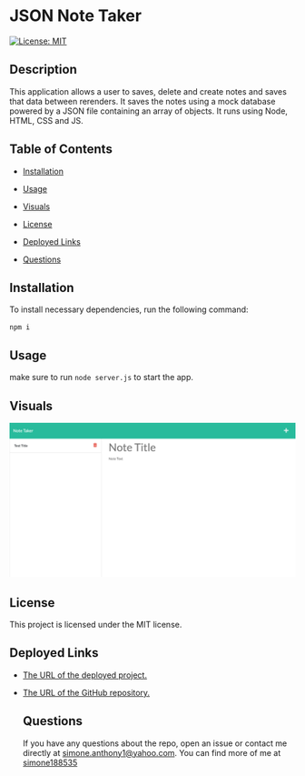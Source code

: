 # JSON Note Taker

  [![License: MIT](https://img.shields.io/badge/License-MIT-yellow.svg)](https://opensource.org/licenses/MIT)

  ## Description
 This application allows a user to saves, delete and create notes and saves that data between rerenders. It saves the notes using a mock database powered by a JSON file containing an array of objects. It runs using Node, HTML, CSS and JS.

  ## Table of Contents

  * [Installation](#installation)

  * [Usage](#usage)

  * [Visuals](#visuals)

  * [License](#license)

  * [Deployed Links](#deployed-links)

  * [Questions](#questions)


  ## Installation

  To install necessary dependencies, run the following command:

  ```
  npm i
  ```

  ## Usage

  make sure to run ```node server.js``` to start the app.

## Visuals
  ![JSON Note Taker](./public/assets/img/note-taker-thumbnail.png)

  ## License

  This project is licensed under the MIT license.

## Deployed Links

* [The URL of the deployed project.](https://frozen-tor-69384.herokuapp.com/)

* [The URL of the GitHub repository.](https://github.com/simone188535/JSON-Note-Taker)
  ## Questions

  If you have any questions about the repo, open
  an issue or contact me directly at simone.anthony1@yahoo.com. You
  can find more of me at [simone188535](https://github.com/simone188535)
